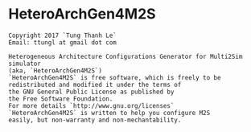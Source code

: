 # HeteroArchGen4M2S
    Copyright 2017 `Tung Thanh Le` 
    Email: ttungl at gmail dot com

    Heterogeneous Architecture Configurations Generator for Multi2Sim simulator
    (aka, `HeteroArchGen4M2S`)
    `HeteroArchGen4M2S` is free software, which is freely to be
    redistributed and modified it under the terms of 
    the GNU General Public License as published by
    the Free Software Foundation. 
    For more details `http://www.gnu.org/licenses`
    `HeteroArchGen4M2S` is written to help you configure M2S 
    easily, but non-warranty and non-mechantability.

